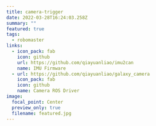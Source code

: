 ```yaml
---
title: camera-trigger
date: 2022-03-28T16:24:03.258Z
summary: ""
featured: true
tags:
  - robomaster
links:
  - icon_pack: fab
    icon: github
    url: https://github.com/qiayuanliao/imu2can
    name: IMU Firmware
  - url: https://github.com/qiayuanliao/galaxy_camera
    icon_pack: fab
    icon: github
    name: Camera ROS Driver
image:
  focal_point: Center
  preview_only: true
  filename: featured.jpg
---
```

